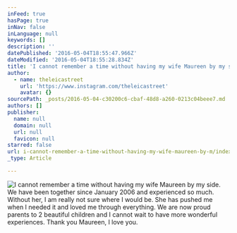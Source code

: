 ```yaml
---
inFeed: true
hasPage: true
inNav: false
inLanguage: null
keywords: []
description: ''
datePublished: '2016-05-04T18:55:47.966Z'
dateModified: '2016-05-04T18:55:28.834Z'
title: 'I cannot remember a time without having my wife Maureen by my side. We have been together since January 2006 and experienced so much. Without her, I am really not sure where I would be. She has pushed me when I needed it and loved me through everything. We are now proud parents to 2 beautiful children and I cannot wait to have more wonderful experiences. Thank you Maureen, I love you.'
author:
  - name: theleicastreet
    url: 'https://www.instagram.com/theleicastreet'
    avatar: {}
sourcePath: _posts/2016-05-04-c30200c6-cbaf-48d8-a260-0213c04beee7.md
authors: []
publisher:
  name: null
  domain: null
  url: null
  favicon: null
starred: false
url: i-cannot-remember-a-time-without-having-my-wife-maureen-by-m/index.html
_type: Article

---
```

![I cannot remember a time without having my wife Maureen by my side. We have been together since January 2006 and experienced so much. Without her, I am really not sure where I would be. She has pushed me when I needed it and loved me through everything. We are now proud parents to 2 beautiful children and I cannot wait to have more wonderful experiences. Thank you Maureen, I love you.](https://s3-us-west-2.amazonaws.com/the-grid-img/p/44271d620bd8b7546c02c23ec391674a062bce54.jpg)